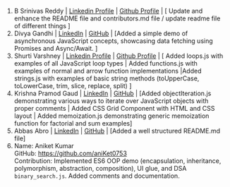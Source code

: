 1. B Srinivas Reddy | [Linkedin Profile](https://www.linkedin.com/in/bsrinivasreddy) | [Github Profile](https://github.com/srinivasr) | [ Update and enhance the README file and contributors.md file / update readme file of different things ]
2. Divya Gandhi | [LinkedIn](https://www.linkedin.com/in/divya-gandhi-) | [GitHub](https://github.com/Digaa2710) | [Added a simple demo of asynchronous JavaScript concepts, showcasing data fetching using Promises and Async/Await. ]
3. Shurti Varshney | [Linkedin Profile](https://www.linkedin.com/in/shrutivarshney-tech) | [Github Profile](https://github.com/Shruti441) | [ Added loops.js with examples of all JavaScript loop types | Added functions.js with examples of normal and arrow function implementations |Added strings.js with examples of basic string methods (toUpperCase, toLowerCase, trim, slice, replace, split)
 ]
4. Krishna Pramod Gaud | [LinkedIn](https://www.linkedin.com/in/krishna-gaud-981522350) | [GitHub](https://github.com/krishnagaud6) | [Added objectIteration.js demonstrating various ways to iterate over JavaScript objects with proper comments | Added CSS Grid Component with HTML and CSS layout | Added memoization.js demonstrating generic memoization function for factorial and sum examples]
5. Abbas Abro | [LinkedIn](https://www.linkedin.com/in/abro-abbas/) | [GitHub](https://github.com/abbasabro) | [Added a well structured README.md file]
6. Name: Aniket Kumar  
  GitHub: https://github.com/aniKet0753  
  Contribution: Implemented ES6 OOP demo (encapsulation, inheritance, polymorphism, abstraction, composition), UI glue, and DSA `binary_search.js`. Added comments and documentation.  
